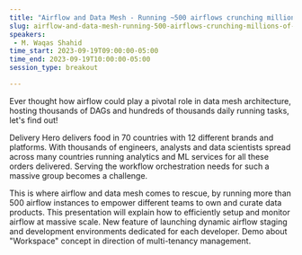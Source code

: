 ```yaml
---
title: "Airflow and Data Mesh - Running ~500 airflows crunching millions of meals delivered daily"
slug: airflow-and-data-mesh-running-500-airflows-crunching-millions-of-meals-delivered-daily
speakers:
 - M. Waqas Shahid
time_start: 2023-09-19T09:00:00-05:00
time_end: 2023-09-19T10:00:00-05:00
session_type: breakout

---
```


Ever thought how airflow could play a pivotal role in data mesh architecture, hosting thousands of DAGs and hundreds of thousands daily running tasks, let's find out!

Delivery Hero delivers food in 70 countries with 12 different brands and platforms. With thousands of engineers, analysts and data scientists spread across many countries running analytics and ML services for all these orders delivered. Serving the workflow orchestration needs for such a massive group becomes a challenge.

This is where airflow and data mesh comes to rescue, by running more than 500 airflow instances to empower different teams to own and curate data products. This presentation will explain how to efficiently setup and monitor airflow at massive scale. New feature of launching dynamic airflow staging and development environments dedicated for each developer. Demo about "Workspace" concept in direction of multi-tenancy management.